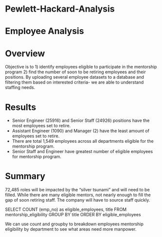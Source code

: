 # Pewlett-Hackard-Analysis

# Employee Analysis

# Overview
Objective is to 1) identify employees eligible to participate in the mentorship program 2) find the number of soon to be retiring employees and their positions. By uploading several employee datasets to a database and filtering them based on interested criteria- we are able to understand staffing needs. 

# Results
- Senior Engineer (25916) and Senior Staff (24926) positions have the most employees set to retire.
- Assistant Engineer (1090) and Manager (2) have the least amount of employees set to retire.
- There are total 1,549 employees across all departments eligible for the mentorship program.
- Senior Staff and Engineer have greatest number of eligible employees for mentorship program.

# Summary

72,485 roles will be impacted by the “silver tsunami” and will need to be filled. While there are many eligible mentors, not nearly enough to fill the gap of soon retiring staff. The company will have to source staff quickly.

SELECT COUNT (emp_no) as eligible_employees, title
FROM mentorship_eligibility
GROUP BY title
ORDER BY eligible_employees

We can use count and groupby to breakdown employees mentorship eligibility by department to see what areas need more manpower.

